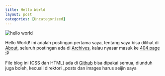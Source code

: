 ```yaml
---
title: Hello World
layout: post
categories: [Uncategorized]
---
```


<img class="gambar" alt="hello world" src="https://lh5.googleusercontent.com/-Nsty-2IB5As/Ti2lf2sArzI/AAAAAAAAAJM/S9a6OlwTvTg/hello%252520world.png">
<p>Hello World! ini adalah postingan pertama saya, tentang saya bisa dilihat di <a href="/about/">About</a>, seluruh postingan ada di <a href="/archives/">Archives</a>, kalau nyasar masuk ke <a href="/404/">404 page</a> :P</p>
<p>File blog ini (CSS dan HTML) ada di <a href="https://github.com/timbul/timbul.github.com">Github</a> bisa dipakai semua, diunduh juga boleh, kecuali direktori _posts dan images harus seijin saya</p>